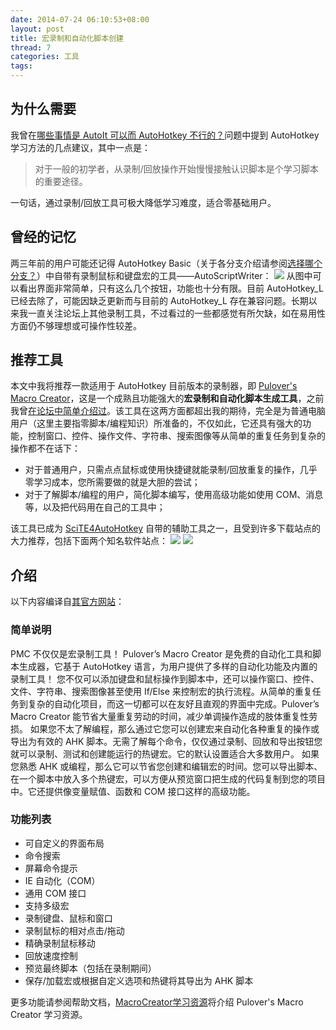 ```yaml
---
date: 2014-07-24 06:10:53+08:00
layout: post
title: 宏录制和自动化脚本创建
thread: 7
categories: 工具
tags:
---
```

## 为什么需要
我曾在[哪些事情是 AutoIt 可以而 AutoHotkey 不行的？](http://www.zhihu.com/question/20224354/answer/20773391)问题中提到 AutoHotkey 学习方法的几点建议，其中一点是：

> 对于一般的初学者，从录制/回放操作开始慢慢接触认识脚本是个学习脚本的重要途径。

一句话，通过录制/回放工具可极大降低学习难度，适合零基础用户。

## 曾经的记忆

两三年前的用户可能还记得 AutoHotkey Basic（关于各分支介绍请参阅[选择哪个分支？](http://amnesiac10.github.io/2014/08/02/choose-versions.html)）中自带有录制鼠标和键盘宏的工具——AutoScriptWriter：
![](http://ww2.sinaimg.cn/mw690/6ef7171bgw1eh3gephcbtj20f50av400.jpg)
从图中可以看出界面非常简单，只有这么几个按钮，功能也十分有限。目前 AutoHotkey_L 已经去除了，可能因缺乏更新而与目前的 AutoHotkey_L 存在兼容问题。长期以来我一直关注论坛上其他录制工具，不过看过的一些都感觉有所欠缺，如在易用性方面仍不够理想或可操作性较差。

## 推荐工具
本文中我将推荐一款适用于 AutoHotkey 目前版本的录制器，即 [Pulover's Macro Creator](http://www.macrocreator.com/)，这是一个成熟且功能强大的**宏录制和自动化脚本生成工具**，之前我曾[在论坛中简单介绍过](http://ahkscript.org/boards/viewtopic.php?f=28&t=1175)。该工具在这两方面都超出我的期待，完全是为普通电脑用户（这里主要指零脚本/编程知识）所准备的，不仅如此，它还具有强大的功能，控制窗口、控件、操作文件、字符串、搜索图像等从简单的重复任务到复杂的操作都不在话下：

* 对于普通用户，只需点点鼠标或使用快捷键就能录制/回放重复的操作，几乎零学习成本，您所需要做的就是大胆的尝试；
* 对于了解脚本/编程的用户，简化脚本编写，使用高级功能如使用 COM、消息等，以及把代码用在自己的工具中；

该工具已成为 [SciTE4AutoHotkey](http://fincs.ahk4.net/scite4ahk/) 自带的辅助工具之一，且受到许多下载站点的大力推荐，包括下面两个知名软件站点：
[![](http://s1.softpedia-static.com/base_img/softpedia_free_award_f.gif)](http://www.softpedia.com/progClean/Pulover-s-Macro-Creator-Clean-228684.html)  [![](http://img.informer.com/awards/software_awards_no_viruses.gif)](http://pulover-s-macro-creator.software.informer.com/)

## 介绍
以下内容编译自[其官方网站](http://www.macrocreator.com/)：
### 简单说明
PMC 不仅仅是宏录制工具！
Pulover’s Macro Creator 是免费的自动化工具和脚本生成器，它基于 AutoHotkey 语言，为用户提供了多样的自动化功能及内置的录制工具！
您不仅可以添加键盘和鼠标操作到脚本中，还可以操作窗口、控件、文件、字符串、搜索图像甚至使用 If/Else 来控制宏的执行流程。从简单的重复任务到复杂的自动化项目，而这一切都可以在友好且直观的界面中完成。Pulover’s Macro Creator 能节省大量重复劳动的时间，减少单调操作造成的肢体重复性劳损。
如果您不太了解编程，那么通过它您可以创建宏来自动化各种重复的操作或导出为有效的 AHK 脚本。无需了解每个命令，仅仅通过录制、回放和导出按钮您就可以录制、测试和创建能运行的热键宏。它的默认设置适合大多数用户。
如果您熟悉 AHK 或编程，那么它可以节省您创建和编辑宏的时间。您可以导出脚本、在一个脚本中放入多个热键宏，可以方便从预览窗口把生成的代码复制到您的项目中。它还提供像变量赋值、函数和 COM 接口这样的高级功能。

### 功能列表
* 可自定义的界面布局
* 命令搜索
* 屏幕命令提示
* IE 自动化（COM）
* 通用 COM 接口
* 支持多级宏
* 录制键盘、鼠标和窗口
* 录制鼠标的相对点击/拖动
* 精确录制鼠标移动
* 回放速度控制
* 预览最终脚本（包括在录制期间）
* 保存/加载宏或根据自定义选项和热键将其导出为 AHK 脚本

更多功能请参阅帮助文档，[MacroCreator学习资源](http://amnesiac10.github.io/2014/07/22/resource-for-macrocreator.html)将介绍 Pulover's Macro Creator 学习资源。
